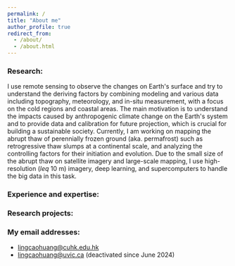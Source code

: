 ```yaml
---
permalink: /
title: "About me"
author_profile: true
redirect_from: 
  - /about/
  - /about.html
---
```


<!---about my research and expertise--->
### Research: 
I use remote sensing to observe the changes on Earth's surface and try to understand the deriving factors by combining modeling and various data including topography, meteorology, and in-situ measurement, with a focus on the cold regions and coastal areas. 
The main motivation is to understand the impacts caused by anthropogenic climate change on the Earth's system and to provide data and calibration for future projection, which is crucial for building a sustainable society. 
Currently, I am working on mapping the abrupt thaw of perennially frozen ground (aka. permafrost) such as retrogressive thaw slumps at a continental scale, and analyzing the controlling factors for their initiation and evolution. 
Due to the small size of the abrupt thaw on satellite imagery and large-scale mapping, I use high-resolution ($leq$ 10 m) imagery, deep learning, and supercomputers to handle the big data in this task. 

<!--- especially  focusing on the frozen ground in Tibet and circumpolar regions. --->

### Experience and expertise: 



<!---how many papers did I published? mentioned award?--->

<!---side projects: rock imagery, glacier, glacier lakes--->

### Research projects:



<!---open source prjects--->
### My email addresses: 

- lingcaohuang@cuhk.edu.hk 
- lingcaohuang@uvic.ca (deactivated since June 2024)
